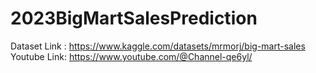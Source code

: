 # 2023BigMartSalesPrediction

Dataset Link : https://www.kaggle.com/datasets/mrmorj/big-mart-sales
Youtube Link: https://www.youtube.com/@Channel-qe6yl/
